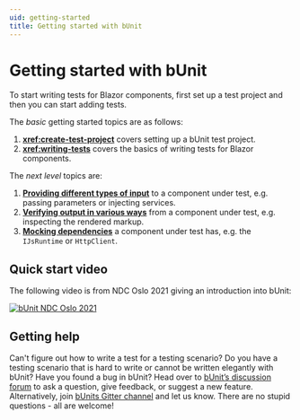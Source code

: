```yaml
---
uid: getting-started
title: Getting started with bUnit
---
```


# Getting started with bUnit

To start writing tests for Blazor components, first set up a test project and then you can start adding tests.

The *basic* getting started topics are as follows:

1. **<xref:create-test-project>** covers setting up a bUnit test project.
2. **<xref:writing-tests>** covers the basics of writing tests for Blazor components.

The *next level* topics are:

1. **[Providing different types of input](xref:providing-input)** to a component under test, e.g. passing parameters or injecting services.
2. **[Verifying output in various ways](xref:verification)** from a component under test, e.g. inspecting the rendered markup.
3. **[Mocking dependencies](xref:test-doubles)** a component under test has, e.g. the `IJsRuntime` or `HttpClient`.

## Quick start video
The following video is from NDC Oslo 2021 giving an introduction into bUnit:

[![bUnit NDC Oslo 2021](https://img.youtube.com/vi/Co7QetPYiO4/0.jpg)](https://www.youtube.com/watch?v=Co7QetPYiO4)

## Getting help

Can't figure out how to write a test for a testing scenario? Do you have a testing scenario that is hard to write or cannot be written elegantly with bUnit? Have you found a bug in bUnit? Head over to [bUnit’s discussion forum](https://github.com/egil/bUnit/discussions) to ask a question, give feedback, or suggest a new feature. Alternatively, join [bUnits Gitter channel](https://gitter.im/egil/bunit) and let us know. There are no stupid questions - all are welcome!
